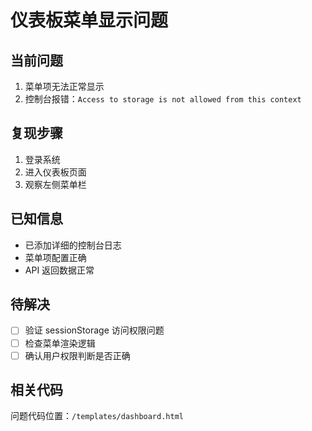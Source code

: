 # 仪表板菜单显示问题

## 当前问题
1. 菜单项无法正常显示
2. 控制台报错：`Access to storage is not allowed from this context`

## 复现步骤
1. 登录系统
2. 进入仪表板页面
3. 观察左侧菜单栏

## 已知信息
- 已添加详细的控制台日志
- 菜单项配置正确
- API 返回数据正常

## 待解决
- [ ] 验证 sessionStorage 访问权限问题
- [ ] 检查菜单渲染逻辑
- [ ] 确认用户权限判断是否正确

## 相关代码
问题代码位置：`/templates/dashboard.html`